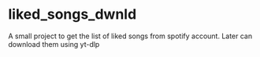 # liked_songs_dwnld

A small project to get the list of liked songs from spotify account. Later can download them using yt-dlp
